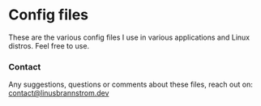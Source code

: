 # Config files
These are the various config files I use in various applications and Linux distros. Feel free to use.

### Contact
Any suggestions, questions or comments about these files, reach out on:
<contact@linusbrannstrom.dev>